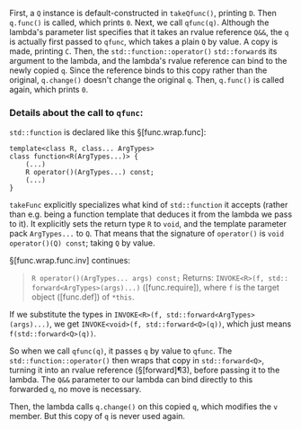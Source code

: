 First, a `Q` instance is default-constructed in `takeQfunc()`, printing `D`.
Then `q.func()` is called, which prints `0`.
Next, we call `qfunc(q)`. Although the lambda's parameter list specifies that it takes an rvalue reference `Q&&`, the `q` is actually first passed to `qfunc`, which takes a plain `Q` by value. A copy is made, printing `C`. Then, the `std::function::operator()` `std::forward`s its argument to the lambda, and the lambda's rvalue reference can bind to the newly copied `q`. Since the reference binds to this copy rather than the original, `q.change()` doesn't change the original `q`.
Then, `q.func()` is called again, which prints `0`.

### Details about the call to `qfunc`:

`std::function` is declared like this §[func.wrap.func]:

```
template<class R, class... ArgTypes>
class function<R(ArgTypes...)> {
    (...)
    R operator()(ArgTypes...) const;
    (...)
}
```

`takeFunc` explicitly specializes what kind of `std::function` it accepts (rather than e.g. being a function template that deduces it from the lambda we pass to it). It explicitly sets the return type `R` to `void`, and the template parameter pack `ArgTypes...` to `Q`. That means that the signature of `operator()` is `void operator()(Q) const`; taking `Q` by value.
 
§[func.wrap.func.inv] continues:
 
> `R operator()(ArgTypes... args) const;`
> Returns: `INVOKE<R>(f, std​::​forward<ArgTypes>(args)...)` ([func.require]), where `f` is the target object ([func.def]) of `*this`.

If we substitute the types in `INVOKE<R>(f, std​::​forward<ArgTypes>(args)...)`, we get `INVOKE<void>(f, std​::​forward<Q>(q))`, which just means `f(std::forward<Q>(q))`.

So when we call `qfunc(q)`, it passes `q` by value to `qfunc`. The `std::function::operator()` then wraps that copy in `std::forward<Q>`, turning it into an rvalue reference (§[forward]¶3), before passing it to the lambda. The `Q&&` parameter to our lambda can bind directly to this forwarded `q`, no move is necessary.

Then, the lambda calls `q.change()` on this copied `q`, which modifies the `v` member. But this copy of `q` is never used again.